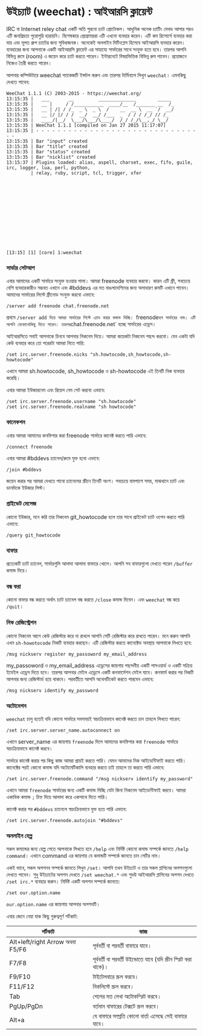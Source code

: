 # উইচ্যাট (weechat) : আইআরসি ক্লায়েন্ট

IRC বা Internet reley chat একটি অতি পুরনো চ্যাট প্রোটোকল। আধুনিক অনেক চ্যাটিং মেথড আসার পরও এটি জনপ্রিয়তা পুরোপুরি হারায়নি। বিশেষকরে প্রোগ্রামাররা এটি এখনো ব্যবহার করেন। এটি কম রিসোর্সে ব্যবহার করা যায় এবং মূলত গ্রুপ চ্যাটের জন্য সুবিধাজনক। অনেকেই অনলাইন মিটিংপ্লেস হিসেবে আইআরসি ব্যবহার করেন। ব্যবহারের জন্য আপনাকে একটি আইআরসি ক্লায়েন্ট এর সাহায্যে সার্ভারের সাথে সংযুক্ত হতে হবে। তারপর আপনি বিভিন্ন রুমে (room) এ জয়েন করে চ্যাট করতে পারেন। ইন্টারনেটে বিষয়ভিত্তিক বিভিন্ন রুম পাবেন। প্রয়োজনে নিজেও তৈরী করতে পারেন।

আপনার কম্পিউটারে weechat প্যাকেজটি ইন্সটল করুন এবং তারপর টার্মিনালে লিখুন `weechat`। এমনকিছু দেখতে পাবেন:

```
WeeChat 1.1.1 (C) 2003-2015 - https://weechat.org/
13:15:35 |   ___       __         ______________        _____
13:15:35 |   __ |     / /___________  ____/__  /_______ __  /_
13:15:35 |   __ | /| / /_  _ \  _ \  /    __  __ \  __ `/  __/
13:15:35 |   __ |/ |/ / /  __/  __/ /___  _  / / / /_/ // /_
13:15:35 |   ____/|__/  \___/\___/\____/  /_/ /_/\__,_/ \__/
13:15:35 | WeeChat 1.1.1 [compiled on Jan 27 2015 11:17:07]
13:15:35 | - - - - - - - - - - - - - - - - - - - - - - - - - - - - - - - -
13:15:35 | Bar "input" created
13:15:35 | Bar "title" created
13:15:35 | Bar "status" created
13:15:35 | Bar "nicklist" created
13:15:37 | Plugins loaded: alias, aspell, charset, exec, fifo, guile, irc, logger, lua, perl, python,
         | relay, ruby, script, tcl, trigger, xfer














[13:15] [1] [core] 1:weechat
```

### সার্ভার সেটআপ

এবার আমাদের একটি সার্ভারে সংযুক্ত হওয়ার পালা। আমরা freenode ব্যবহার করবো। কারন এটি ফ্রী, সবচেয়ে বেশি ব্যবহারকারীও সম্ভবত এখানে এবং #bddevs এর মত বাঙলাদেশিদের জন্য অসাধারণ রুমটি এখানে পাবেন। আমাদের সার্ভারের লিস্টে ফ্রীনোড সংযুক্ত করবো এভাবে:

```
/server add freenode chat.freenode.net
```

প্রথমে `/server add দিয়ে আমরা সার্ভারের লিস্টে এ্যাড করার কমান্ড দিচ্ছি। `freenode` হল সার্ভারের নাম। এটি আপনি যেকোনোকিছু দিতে পারেন। তারপর `chat.freenode.net` হচ্ছে সার্ভারের এড্রেস।

আইআরসিতে সবাই আপনাকে চিনবে আপনার নিকনেম দিয়ে। আমরা কয়েকটা নিকনেম পছন্দ করবো। যেন একটা যদি কেউ ব্যবহার করে তো পরেরটা আমরা নিতে পারি:

```
/set irc.server.freenode.nicks "sh.howtocode,sh_howtocode,sh-howtocode"
```

এখানে আমরা sh.howtocode, sh_howtocode ও sh-howtocode এই তিনটি নিক ব্যবহার করেছি।

এবার আমরা ইউজারনেম এবং রিয়েল নেম সেট করবো এভাবে:

```
/set irc.server.freenode.username "sh.howtocode"
/set irc.server.freenode.realname "sh howtocode"
```

### কানেকশন

এবার আমরা আমাদের কনফিগার করা freenode সার্ভারে কানেক্ট করতে পারি এভাবে:

```
/connect freenode
```

এবার আমরা #bddevs চ্যানেল/রুমে যুক্ত হবো এভাবে:

```
/join #bddevs
```

জয়েন করার পর আমরা দেখতে পাবো চ্যানেলের স্ক্রীনে তিনটি অংশ। সবচেয়ে বামপাশে সময়, মাঝখানে চ্যাট এবং ডানদিকে ইউজার লিস্ট।

### প্রাইভেট মেসেজ

কোনো ইউজার, মনে করি তার নিকনেম git_howtocode হলে তার সাথে প্রাইভেট চ্যাট ওপেন করতে পারি এভাবে:

```
/query git_howtocode
```

### বাফার

প্রত্যেকটি চ্যাট চ্যানেল, সার্ভারগুলি আলাদা আলাদা বাফারে খোলে। আপনি সব বাফারগুলো দেখতে পারেন `/buffer` কমান্ড দিয়ে।

### বন্ধ করা

কোনো বাফার বন্ধ করতে অর্থাৎ চ্যাট চ্যানেল বন্ধ করতে `/close` কমান্ড দিবেন। এবং `weechat` বন্ধ করে `/quit`।

### নিক রেজিস্ট্রেশন

কোনো নিকনেম আগে কেউ রেজিস্টার করে না রাখলে আপনি সেটি রেজিস্টার করে রাখতে পারেন। মনে করুন আপনি এখন `sh-howotocode` নিকটি ব্যবহার করছেন। এটি রেজিস্টার করতে কানেক্টেড অবস্থায় আপনাকে লিখতে হবে:

```
/msg nickserv register my_passoword my_email_address
```

my_passoword ও my_email_address এড্রেসের জায়গায় পছন্দনীয় একটি পাসওয়ার্ড ও একটি সক্রিয় ইমেইল এড্রেস দিতে হবে। তারপর আপনার মেইল এড্রেসে একটি কনফার্মেশন মেইল যাবে। কনফার্ম করার পর নিকটি আপনার জন্য রেজিস্টার্ড হয়ে থাকবে। পরবর্তীতে আপনি অথেনটিকেট করতে পারবেন এভাবে:

```
/msg nickserv identify my_password
```

### অটোমেশন

`weechat` চালু হতেই যদি কোনো সার্ভারে সবসময়ই স্বয়ংক্রিয়ভাবে কানেক্ট করতে চান তাহলে লিখতে পারেন:

```
/set irc.server.server_name.autoconnect on
```

এখানে server_name এর জায়গায় `freenode` দিলে আমাদের কনফিগার করা `freenode` সার্ভারে স্বয়ংক্রিয়ভাবে কানেক্ট করবে।

সার্ভারে কানেক্ট করার পর কিছু কাজ আমরা প্রায়ই করতে পারি। যেমন আমাদের নিক আইডেন্টিফাই করতে পারি। কানেক্টের পরই কোনো কমান্ড যদি অটোমেটিকালি ব্যবহার করতে চাই তাহলে তা করতে পারি এভাবে:

```
/set irc.server.freenode.command "/msg nickserv identify my_password"
```

এখানে আমরা `freenode` সার্ভারের জন্য একটি কমান্ড দিচ্ছি যেটা কিনা নিকনেম আইডেন্টিফাই করবে। আমরা একাধিক কমান্ড `;` চিহ্ন দিয়ে আলাদা করে একসাথে দিতে পারি।

কানেক্ট করার পর `#bddevs` চ্যানেলে স্বয়ংক্রিয়ভাবে যুক্ত হতে পারি এভাবে:

```
/set irc.server.freenode.autojoin "#bddevs"
```

### অনলাইন হেল্প

সকল কমান্ডের জন্য হেল্প পেতে আপনাকে লিখতে হবে `/help` এবং নির্দিষ্ট কোনো কমান্ড সম্পর্কে জানতে `/help command`। এখানে command এর জায়গায় যে কমান্ডটি সম্পর্কে জানতে চান সেটির নাম।

একই ভাবে, সকল অপশনব সম্পর্কে জানতে লিখুন `/set`। আপনি তখন উইচ্যাট ও তার সকল প্লাগিনের অপশনগুলো দেখতে পাবেন। শুধু উইচ্যাটের অপশন দেখতে `/set weechat.*` এবং শুধউ আইআরসি প্লাগিনের অপশন দেখতে `/set irc.*` ব্যবহার করুন। নির্দিষ্ট একটি অপশন সম্পর্কে জানতে:

```
/set our.option.name
```

`our.option.name` এর জায়গায় আপনার অপশনটি।


এবার জেনে নেয়া যাক কিছু গুরুত্বপূর্ণ শর্টকাট:

| শর্টকাট | কাজ |
| ---------- | --------------- |
| Alt+left/right Arrow অথবা F5/F6 | পূর্ববর্তী বা পরবর্তী বাফারে যাবে। |
| F7/F8 | পূর্ববর্তী বা পরবর্তী উইন্ডোতে যাবে (যদি স্ক্রীন স্প্লিট করা থাকে)। |
| F9/F10 | টাইটেলবারে স্ক্রল করবে। |
| F11/F12 | নিকলিস্টে স্ক্রল করবে। |
| Tab | শেলের মত লেখা অটোকম্প্লিট করবে। |
| PgUp/PgDn | বর্তমান বাফারের টেক্সটে স্ক্রল করবে। |
| Alt+a | যে বাফারে সম্প্রতি কোনো বার্তা এসেছে সেই বাফারে যাবে। |
